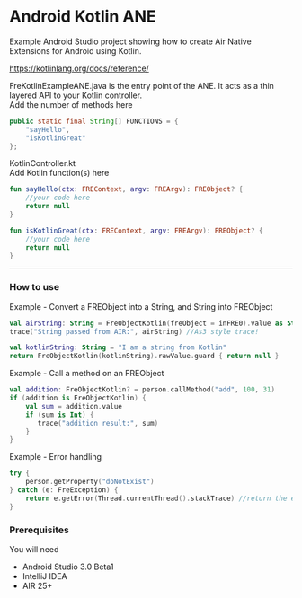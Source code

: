 # Android Kotlin ANE

Example Android Studio project showing how to create Air Native Extensions for Android using Kotlin.  
  
https://kotlinlang.org/docs/reference/

FreKotlinExampleANE.java is the entry point of the ANE. It acts as a thin layered API to your Kotlin controller.  
Add the number of methods here 

```` Java
public static final String[] FUNCTIONS = {
    "sayHello",
    "isKotlinGreat"
};
`````


KotlinController.kt   
Add Kotlin function(s) here   

```` Kotlin
fun sayHello(ctx: FREContext, argv: FREArgv): FREObject? {
    //your code here
    return null  
}

fun isKotlinGreat(ctx: FREContext, argv: FREArgv): FREObject? {
    //your code here
    return null  
}
`````

----------

### How to use 

Example - Convert a FREObject into a String, and String into FREObject

```` Kotlin
val airString: String = FreObjectKotlin(freObject = inFRE0).value as String
trace("String passed from AIR:", airString) //As3 style trace!

val kotlinString: String = "I am a string from Kotlin"
return FreObjectKotlin(kotlinString).rawValue.guard { return null }
`````

Example - Call a method on an FREObject

```` Kotlin
val addition: FreObjectKotlin? = person.callMethod("add", 100, 31)
if (addition is FreObjectKotlin) {
    val sum = addition.value
    if (sum is Int) {
       trace("addition result:", sum)
    }
}
`````

Example - Error handling
```` kotlin
try {
    person.getProperty("doNotExist")
} catch (e: FreException) {
    return e.getError(Thread.currentThread().stackTrace) //return the error as an actionscript error
}
`````

### Prerequisites

You will need

- Android Studio 3.0 Beta1
- IntelliJ IDEA
- AIR 25+